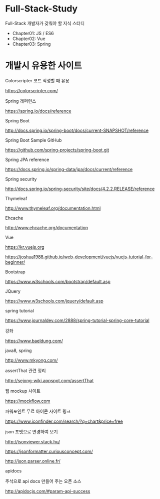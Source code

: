 # Full-Stack-Study

Full-Stack 개발자가 갖춰야 할 지식 스터디

- Chapter01: JS / ES6
- Chapter02: Vue
- Chapter03: Spring

# 개발시 유용한 사이트

Colorscripter 코드 작성할 때 유용

https://colorscripter.com/

Spring 레퍼런스

https://spring.io/docs/reference

Spring Boot

http://docs.spring.io/spring-boot/docs/current-SNAPSHOT/reference

Spring Boot Sample GitHub

https://github.com/spring-projects/spring-boot.git

Spring JPA reference

https://docs.spring.io/spring-data/jpa/docs/current/reference

Spring security

http://docs.spring.io/spring-security/site/docs/4.2.2.RELEASE/reference

Thymeleaf

http://www.thymeleaf.org/documentation.html

Ehcache

http://www.ehcache.org/documentation

Vue

https://kr.vuejs.org

https://joshua1988.github.io/web-development/vuejs/vuejs-tutorial-for-beginner/

Bootstrap

https://www.w3schools.com/bootstrap/default.asp

JQuery

https://www.w3schools.com/jquery/default.asp

spring tutorial

https://www.journaldev.com/2888/spring-tutorial-spring-core-tutorial

강좌

https://www.baeldung.com/

java8, spring

http://www.mkyong.com/

assertThat 관련 정리

http://sejong-wiki.appspot.com/assertThat

웹 mockup 사이트

https://mockflow.com

파워포인트 무료 아이콘 사이트 링크

https://www.iconfinder.com/search/?q=chart&price=free

json 포맷으로 변경하여 보기

http://jsonviewer.stack.hu/

https://jsonformatter.curiousconcept.com/

http://json.parser.online.fr/

apidocs

주석으로 api docs 만들어 주는 오픈 소스

http://apidocjs.com/#param-api-success
